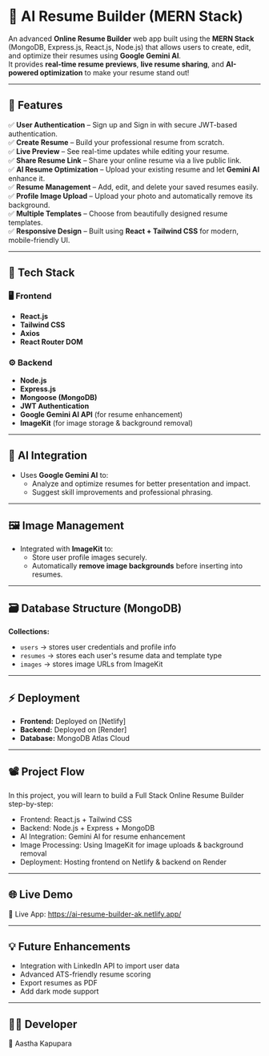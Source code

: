 # 🧠 AI Resume Builder (MERN Stack)

An advanced **Online Resume Builder** web app built using the **MERN Stack** (MongoDB, Express.js, React.js, Node.js) that allows users to create, edit, and optimize their resumes using **Google Gemini AI**.  
It provides **real-time resume previews**, **live resume sharing**, and **AI-powered optimization** to make your resume stand out!

---

## 🚀 Features

✅ **User Authentication** – Sign up and Sign in with secure JWT-based authentication.  
✅ **Create Resume** – Build your professional resume from scratch.  
✅ **Live Preview** – See real-time updates while editing your resume.  
✅ **Share Resume Link** – Share your online resume via a live public link.  
✅ **AI Resume Optimization** – Upload your existing resume and let **Gemini AI** enhance it.  
✅ **Resume Management** – Add, edit, and delete your saved resumes easily.  
✅ **Profile Image Upload** – Upload your photo and automatically remove its background.  
✅ **Multiple Templates** – Choose from beautifully designed resume templates.  
✅ **Responsive Design** – Built using **React + Tailwind CSS** for modern, mobile-friendly UI.

---

## 🧩 Tech Stack

### 🖥️ Frontend
- **React.js**  
- **Tailwind CSS**  
- **Axios**  
- **React Router DOM**

### ⚙️ Backend
- **Node.js**  
- **Express.js**  
- **Mongoose (MongoDB)**  
- **JWT Authentication**  
- **Google Gemini AI API** (for resume enhancement)  
- **ImageKit** (for image storage & background removal)

---

## 🧠 AI Integration

- Uses **Google Gemini AI** to:
  - Analyze and optimize resumes for better presentation and impact.
  - Suggest skill improvements and professional phrasing.

---

## 🖼️ Image Management

- Integrated with **ImageKit** to:
  - Store user profile images securely.
  - Automatically **remove image backgrounds** before inserting into resumes.

---

## 🗃️ Database Structure (MongoDB)

**Collections:**
- `users` → stores user credentials and profile info  
- `resumes` → stores each user's resume data and template type  
- `images` → stores image URLs from ImageKit  

---

## ⚡ Deployment

- **Frontend:** Deployed on [Netlify]
- **Backend:** Deployed on [Render]
- **Database:** MongoDB Atlas Cloud  

---

## 📽️ Project Flow 

In this project, you will learn to build a Full Stack Online Resume Builder step-by-step:
  - Frontend: React.js + Tailwind CSS
  - Backend: Node.js + Express + MongoDB
  - AI Integration: Gemini AI for resume enhancement
  - Image Processing: Using ImageKit for image uploads & background removal
  - Deployment: Hosting frontend on Netlify & backend on Render

---

## 🌐 Live Demo

🔗 Live App: https://ai-resume-builder-ak.netlify.app/

---

## 💡 Future Enhancements

- Integration with LinkedIn API to import user data
- Advanced ATS-friendly resume scoring
- Export resumes as PDF
- Add dark mode support

---

## 🧑‍💻 Developer

👤 Aastha Kapupara
